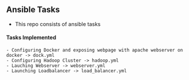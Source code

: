## Ansible Tasks

- This repo consists of ansible tasks

#### Tasks Implemented

	- Configuring Docker and exposing webpage with apache webserver on docker -> dock.yml
	- Configuring Hadoop Cluster -> hadoop.yml
	- Lauching Webserver -> webserver.yml
	- Launching Loadbalancer -> load_balancer.yml





